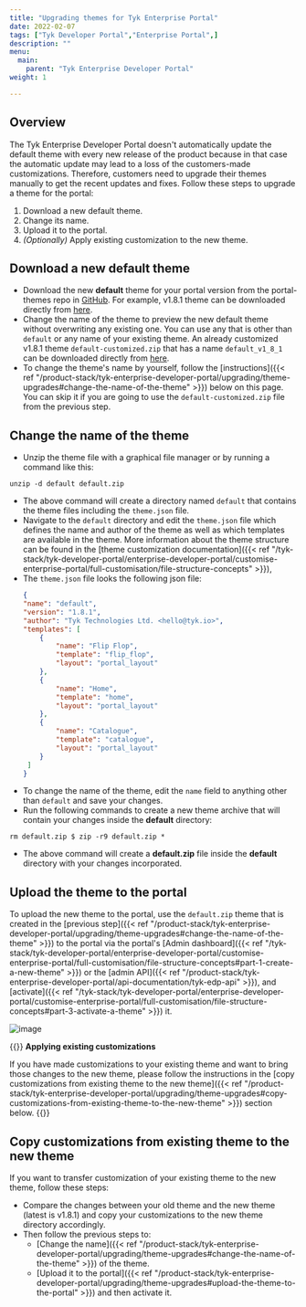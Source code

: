 ```yaml
---
title: "Upgrading themes for Tyk Enterprise Portal"
date: 2022-02-07
tags: ["Tyk Developer Portal","Enterprise Portal",]
description: ""
menu:
  main:
    parent: "Tyk Enterprise Developer Portal"
weight: 1

---
```


## Overview
The Tyk Enterprise Developer Portal doesn't automatically update the default theme with every new release of the product because in that case the automatic update may lead to a loss of the customers-made customizations.
Therefore, customers need to upgrade their themes manually to get the recent updates and fixes. Follow these steps to upgrade a theme for the portal:
1. Download a new default theme.
2. Change its name.
3. Upload it to the portal.
4. *(Optionally)* Apply existing customization to the new theme.

## Download a new default theme
- Download the new **default** theme for your portal version from the portal-themes repo in [GitHub](https://github.com/TykTechnologies/portal-themes). For example, v1.8.1 theme can be downloaded directly from [here](https://raw.githubusercontent.com/TykTechnologies/portal-themes/main/v1.8.1/default.zip "https://raw.githubusercontent.com/TykTechnologies/portal-themes/main/v1.8.1/default.zip").
- Change the name of the theme to preview the new default theme without overwriting any existing one. You can use any that is other than `default` or any name of your existing theme. An already customized v1.8.1 theme `default-customized.zip` that has a name `default_v1_8_1` can be downloaded directly from [here](https://raw.githubusercontent.com/TykTechnologies/portal-themes/main/v1.8.1/default-customized.zip "https://raw.githubusercontent.com/TykTechnologies/portal-themes/main/v1.8.1/default-customized.zip").
- To change the theme's name by yourself, follow the [instructions]({{< ref "/product-stack/tyk-enterprise-developer-portal/upgrading/theme-upgrades#change-the-name-of-the-theme" >}}) below on this page. You can skip it if you are going to use the `default-customized.zip` file from the previous step.

## Change the name of the theme 
- Unzip the theme file with a graphical file manager or by running a command like this:
 ```shell
unzip -d default default.zip
```
- The above command will create a directory named `default` that contains the theme files including the `theme.json` file.
- Navigate to the `default` directory and edit the `theme.json` file which defines the name and author of the theme as well as which templates are available in the theme. More information about the theme structure can be found in the [theme customization documentation]({{< ref "/tyk-stack/tyk-developer-portal/enterprise-developer-portal/customise-enterprise-portal/full-customisation/file-structure-concepts" >}}),
- The `theme.json` file looks the following json file:
    ```json
    {
    "name": "default",
    "version": "1.8.1",
    "author": "Tyk Technologies Ltd. <hello@tyk.io>",
    "templates": [
        {
            "name": "Flip Flop",
            "template": "flip_flop",
            "layout": "portal_layout"
        },
        {
            "name": "Home",
            "template": "home",
            "layout": "portal_layout"
        },
        {
            "name": "Catalogue",
            "template": "catalogue",
            "layout": "portal_layout"
        }
     ]  
    }
    ```
- To change the name of the theme, edit the `name` field to anything other than `default` and save your changes.
- Run the following commands to create a new theme archive that will contain your changes inside the **default** directory:
```shell
rm default.zip $ zip -r9 default.zip *
```
- The above command will create a **default.zip** file inside the **default** directory with your changes incorporated.

## Upload the theme to the portal
To upload the new theme to the portal, use the `default.zip` theme that is created in the [previous step]({{< ref "/product-stack/tyk-enterprise-developer-portal/upgrading/theme-upgrades#change-the-name-of-the-theme" >}}) to the portal via the portal's [Admin dashboard]({{< ref "/tyk-stack/tyk-developer-portal/enterprise-developer-portal/customise-enterprise-portal/full-customisation/file-structure-concepts#part-1-create-a-new-theme" >}}) or the [admin API]({{< ref "/product-stack/tyk-enterprise-developer-portal/api-documentation/tyk-edp-api" >}}), and [activate]({{< ref "/tyk-stack/tyk-developer-portal/enterprise-developer-portal/customise-enterprise-portal/full-customisation/file-structure-concepts#part-3-activate-a-theme" >}}) it.

![image](https://github.com/TykTechnologies/tyk-docs/assets/14009/f0e547b2-b521-4c3e-97ce-fd3a2a3b170b)

{{<note sucess>}}
**Applying existing customizations**

If you have made customizations to your existing theme and want to bring those changes to the new theme, please follow the instructions in the [copy customizations from existing theme to the new theme]({{< ref "/product-stack/tyk-enterprise-developer-portal/upgrading/theme-upgrades#copy-customizations-from-existing-theme-to-the-new-theme" >}}) section below.
{{</note>}}

## Copy customizations from existing theme to the new theme
If you want to transfer customization of your existing theme to the new theme, follow these steps: 
- Compare the changes between your old theme and the new theme (latest is v1.8.1) and copy your customizations to the new theme directory accordingly.
- Then follow the previous steps to:
  - [Change the name]({{< ref "/product-stack/tyk-enterprise-developer-portal/upgrading/theme-upgrades#change-the-name-of-the-theme" >}}) of the theme.
  - [Upload it to the portal]({{< ref "/product-stack/tyk-enterprise-developer-portal/upgrading/theme-upgrades#upload-the-theme-to-the-portal" >}}) and then activate it.
